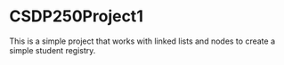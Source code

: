 # CSDP250Project1
This is a simple project that works with linked lists and nodes to create a simple student registry.
